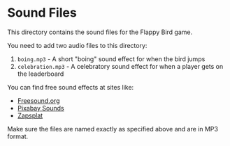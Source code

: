 # Sound Files

This directory contains the sound files for the Flappy Bird game.

You need to add two audio files to this directory:
1. `boing.mp3` - A short "boing" sound effect for when the bird jumps
2. `celebration.mp3` - A celebratory sound effect for when a player gets on the leaderboard

You can find free sound effects at sites like:
- [Freesound.org](https://freesound.org/)
- [Pixabay Sounds](https://pixabay.com/sound-effects/)
- [Zapsplat](https://www.zapsplat.com/)

Make sure the files are named exactly as specified above and are in MP3 format. 